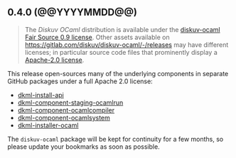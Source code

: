 ## 0.4.0 (@@YYYYMMDD@@)

> The *Diskuv OCaml* distribution is available under the
[diskuv-ocaml Fair Source 0.9 license](https://gitlab.com/diskuv/diskuv-ocaml/-/raw/main/LICENSE.txt).
Other assets available on https://gitlab.com/diskuv/diskuv-ocaml/-/releases may have different licenses;
in particular source code files that prominently display a
[Apache-2.0 license](https://www.apache.org/licenses/LICENSE-2.0.txt).

This release open-sources many of the underlying components in
separate GitHub packages under a full Apache 2.0 license:

* [dkml-install-api](https://diskuv.github.io/dkml-install-api/index.html)
* [dkml-component-staging-ocamlrun](http://github.com/diskuv/dkml-component-ocamlcompiler)
* [dkml-component-ocamlcompiler](http://github.com/diskuv/dkml-component-ocamlcompiler)
* [dkml-component-ocamlsystem](http://github.com/diskuv/dkml-component-ocamlsystem)
* [dkml-installer-ocaml](http://github.com/diskuv/dkml-installer-ocaml)

The `diskuv-ocaml` package will be kept for continuity for a few months, so
please update your bookmarks as soon as possible.
